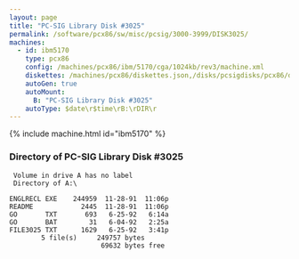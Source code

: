 ```yaml
---
layout: page
title: "PC-SIG Library Disk #3025"
permalink: /software/pcx86/sw/misc/pcsig/3000-3999/DISK3025/
machines:
  - id: ibm5170
    type: pcx86
    config: /machines/pcx86/ibm/5170/cga/1024kb/rev3/machine.xml
    diskettes: /machines/pcx86/diskettes.json,/disks/pcsigdisks/pcx86/diskettes.json
    autoGen: true
    autoMount:
      B: "PC-SIG Library Disk #3025"
    autoType: $date\r$time\rB:\rDIR\r
---
```


{% include machine.html id="ibm5170" %}

### Directory of PC-SIG Library Disk #3025

     Volume in drive A has no label
     Directory of A:\

    ENGLRECL EXE    244959  11-28-91  11:06p
    README            2445  11-28-91  11:06p
    GO       TXT       693   6-25-92   6:14a
    GO       BAT        31   6-04-92   2:25a
    FILE3025 TXT      1629   6-25-92   3:41p
            5 file(s)     249757 bytes
                           69632 bytes free
